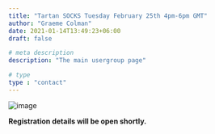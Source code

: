 ```yaml
---
title: "Tartan SOCKS Tuesday February 25th 4pm-6pm GMT"
author: "Graeme Colman"
date: 2021-01-14T13:49:23+06:00
draft: false

# meta description
description: "The main usergroup page"

# type
type : "contact"
---
```



![image](/images/UGTartan.png)

**Registration details will be open shortly.**